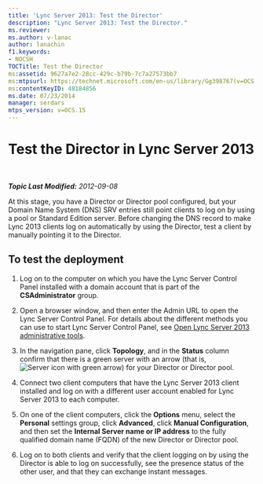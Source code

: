 ```yaml
---
title: 'Lync Server 2013: Test the Director'
description: "Lync Server 2013: Test the Director."
ms.reviewer: 
ms.author: v-lanac
author: lanachin
f1.keywords:
- NOCSH
TOCTitle: Test the Director
ms:assetid: 9627a7e2-28cc-429c-b79b-7c7a27573bb7
ms:mtpsurl: https://technet.microsoft.com/en-us/library/Gg398767(v=OCS.15)
ms:contentKeyID: 48184856
ms.date: 07/23/2014
manager: serdars
mtps_version: v=OCS.15
---
```


# Test the Director in Lync Server 2013

<div data-xmlns="http://www.w3.org/1999/xhtml">

<div class="topic" data-xmlns="http://www.w3.org/1999/xhtml" data-msxsl="urn:schemas-microsoft-com:xslt" data-cs="https://msdn.microsoft.com/">

<div data-asp="https://msdn2.microsoft.com/asp">



</div>

<div id="mainSection">

<div id="mainBody">

<span> </span>

_**Topic Last Modified:** 2012-09-08_

At this stage, you have a Director or Director pool configured, but your Domain Name System (DNS) SRV entries still point clients to log on by using a pool or Standard Edition server. Before changing the DNS record to make Lync 2013 clients log on automatically by using the Director, test a client by manually pointing it to the Director.

<div>

## To test the deployment

1.  Log on to the computer on which you have the Lync Server Control Panel installed with a domain account that is part of the **CSAdministrator** group.

2.  Open a browser window, and then enter the Admin URL to open the Lync Server Control Panel. For details about the different methods you can use to start Lync Server Control Panel, see [Open Lync Server 2013 administrative tools](lync-server-2013-open-lync-server-administrative-tools.md).

3.  In the navigation pane, click **Topology**, and in the **Status** column confirm that there is a green server with an arrow (that is, ![Server icon with green arrow](images/Gg398767.2263cdb7-7e60-457a-a528-a3a082bd051b(OCS.15).jpg "Server icon with green arrow")) for your Director or Director pool.

4.  Connect two client computers that have the Lync Server 2013 client installed and log on with a different user account enabled for Lync Server 2013 to each computer.

5.  On one of the client computers, click the **Options** menu, select the **Personal** settings group, click **Advanced**, click **Manual Configuration**, and then set the **Internal Server name or IP address** to the fully qualified domain name (FQDN) of the new Director or Director pool.

6.  Log on to both clients and verify that the client logging on by using the Director is able to log on successfully, see the presence status of the other user, and that they can exchange instant messages.

</div>

</div>

<span> </span>

</div>

</div>

</div>

